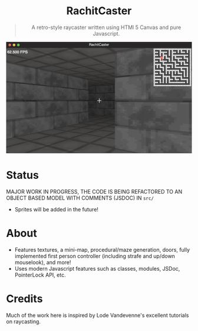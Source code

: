 <div align="center">
    <h1>RachitCaster</h1>
    <blockquote>
        A retro-style raycaster written using HTMl 5 Canvas and pure Javascript.
    </blockquote>
</div>

![Picture of the raycaster](/demo.png)

# Status
MAJOR WORK IN PROGRESS, THE CODE IS BEING REFACTORED TO AN OBJECT BASED MODEL WITH COMMENTS (JSDOC) IN `src/`
- Sprites will be added in the future!

# About
- Features textures, a mini-map, procedural/maze generation, doors, fully implemented first person controller (including strafe and up/down mouselook), and more!
- Uses modern Javascript features such as classes, modules, JSDoc, PointerLock API, etc.

# Credits
Much of the work here is inspired by Lode Vandevenne's excellent tutorials on raycasting.

<!-- # Demonstrations
This project is hosted online with Github pages, however a video demonstration can be seen in the `demonstration.mp4` file -->